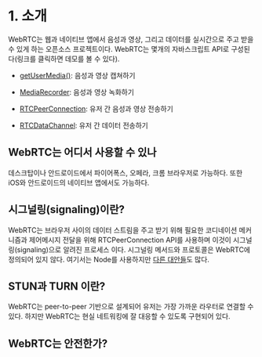 # 1. 소개

WebRTC는 웹과 네이티브 앱에서 음성과 영상, 그리고 데이터를 실시간으로 주고 받을 수 있게 하는 오픈소스 프로젝트이다. WebRTC는 몇개의 자바스크립트 API로 구성된다(링크를 클릭하면 데모를 볼 수 있다).

* [getUserMedia\(\)](https://webrtc.github.io/samples/src/content/getusermedia/gum/): 음성과 영상 캡쳐하기

* [MediaRecorder](https://webrtc.github.io/samples/src/content/getusermedia/record/): 음성과 영상 녹화하기

* [RTCPeerConnection](https://webrtc.github.io/samples/src/content/peerconnection/pc1/): 유저 간 음성과 영상 전송하기

* [RTCDataChannel](https://webrtc.github.io/samples/src/content/datachannel/basic/): 유저 간 데이터 전송하기

## WebRTC는 어디서 사용할 수 있나

데스크탑이나 안드로이드에서 파이어폭스, 오페라, 크롬 브라우저로 가능하다. 또한 iOS와 안드로이드의 네이티브 앱에서도 가능하다.

## 시그널링\(signaling\)이란?

WebRTC는 브라우저 사이의 데이터 스트림을 주고 받기 위해 필요한 코디네이션 메커니즘과 제어메시지 전달을 위해 RTCPeerConnection API를 사용하며 이것이 시그널링\(signaling\)으로 알려진 프로세스 이다. 시그널링 메서드와 프로토콜은 WebRTC에 정의되어 있지 않다. 여기서는 Node를 사용하지만 [다른 대안들](https://github.com/muaz-khan/WebRTC-Experiment/blob/master/Signaling.md)도 많다.

## STUN과 TURN 이란?

WebRTC는 peer-to-peer 기반으로 설계되어 유저는 가장 가까운 라우터로 연결할 수 있다. 하지만 WebRTC는 현실 네트워킹에 잘 대응할 수 있도록 구현되어 있다.

## WebRTC는 안전한가?
